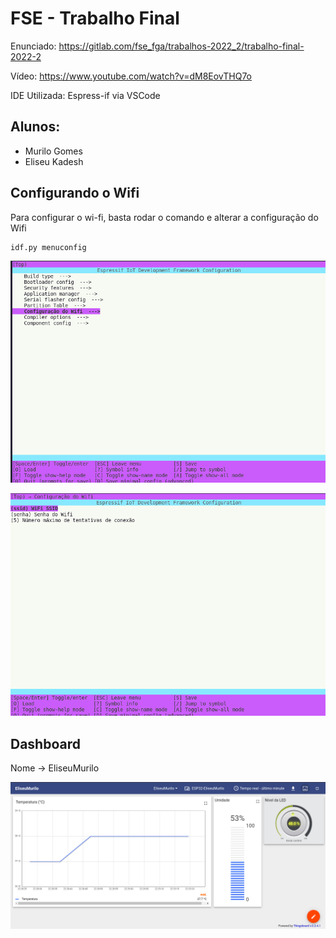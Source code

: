 # FSE - Trabalho Final

Enunciado: https://gitlab.com/fse_fga/trabalhos-2022_2/trabalho-final-2022-2

Vídeo: https://www.youtube.com/watch?v=dM8EovTHQ7o

IDE Utilizada: Espress-if via VSCode

## Alunos:
* Murilo Gomes
* Eliseu Kadesh

## Configurando o Wifi

Para configurar o wi-fi, basta rodar o comando e alterar a configuração do Wifi

```bash
idf.py menuconfig
```

![Config 1](./assets/config_1.png)

![Config 2](./assets/config_2.png)

## Dashboard
Nome -> EliseuMurilo

![Dashboard](./assets/dashboard.png)

